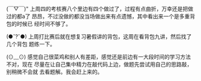 ﻿(￣▽￣)"   上周四的考核赛八个里边有四个做过了，过程有点曲折，万幸还是把做过的都a了               昂昂，不过没做的都没当场做出来有点遗憾，其中看出来一个是多重背包的时候已               经时间不够了。

(●ˇ?ˇ●)   上周打比赛后就在想复习暑假讲的背包，这周在看背包九讲，然后找了几个背包
             题练一下。

(⊙﹏⊙)   感觉自己很菜鸡和别人有差距，感觉还是前边有一大段时间的学习方法不对，现在                尽量在让自己集中精力在敲代码上边，做题先尝试用自己的思路敲，别稍微不会就                去看题解。我会赶上来的。

